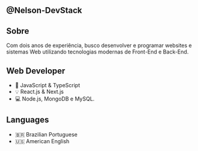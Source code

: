 ## @Nelson-DevStack

## Sobre
Com dois anos de experiência, busco desenvolver e programar websites e sistemas Web utilizando tecnologias modernas de Front-End e Back-End.

## Web Developer
- 🔖 JavaScript & TypeScript
- 💡 React.js & Next.js
- 💻 Node.js, MongoDB e MySQL.

## Languages
- 🇧🇷 Brazilian Portuguese
- 🇺🇸 American English
